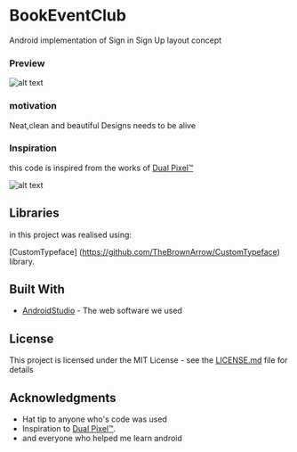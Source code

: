 # BookEventClub


Android implementation of Sign in Sign Up layout concept

### Preview
 
 ![alt text](https://github.com/chawkiAmrouche/BookEventClub/blob/master/Untitled-1.png)
 
### motivation

Neat,clean and beautiful Designs needs to be alive

### Inspiration

this code is inspired from the works of [Dual Pixel™](https://www.uplabs.com/idualpixel)

![alt text](https://github.com/chawkiAmrouche/BookEventClub/blob/master/preview.jpg)
   
## Libraries

in this project was realised using:

[CustomTypeface] (https://github.com/TheBrownArrow/CustomTypeface) library.


## Built With

* [AndroidStudio](https://developer.android.com/studio/index.html) - The web software we used

 
 
## License

This project is licensed under the MIT License - see the [LICENSE.md](LICENSE.md) file for details

## Acknowledgments

* Hat tip to anyone who's code was used
* Inspiration to [Dual Pixel™](https://www.uplabs.com/idualpixel).
* and everyone who helped me learn android

